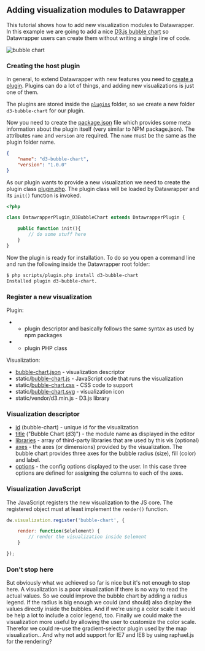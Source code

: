 
## Adding visualization modules to Datawrapper

This tutorial shows how to add new visualization modules to Datawrapper. In this example we are going to add a nice [D3.js bubble chart](http://bl.ocks.org/mbostock/4063269) so Datawrapper users can create them without writing a single line of code.

![bubble chart](https://gist.github.com/mbostock/4063269/raw/5144eafeac9e298962133e9e31de45da21714108/thumbnail.png)

### Creating the host plugin

In general, to extend Datawrapper with new features you need to [create a plugin](https://github.com/datawrapper/datawrapper/wiki/Extending-Datawrapper). Plugins can do a lot of things, and adding new visualizations is just one of them.

The plugins are stored inside the [``plugins``](https://github.com/datawrapper/datawrapper/tree/master/plugins) folder, so we create a new folder ``d3-bubble-chart`` for our plugin.

Now you need to create the [package.json](package.json) file which provides some meta information about the plugin itself (very similar to NPM package.json). The attributes ``name`` and ``version`` are required. The ``name`` must be the same as the plugin folder name.

```json
{
    "name": "d3-bubble-chart",
    "version": "1.0.0"
}
```

As our plugin wants to provide a new visualization we need to create the plugin class [plugin.php](plugin.php). The plugin class will be loaded by Datawrapper and its ``init()`` function is invoked. 

```php
<?php

class DatawrapperPlugin_D3BubbleChart extends DatawrapperPlugin {

    public function init(){
        // do some stuff here
    }
}
```

Now the plugin is ready for installation. To do so you open a command line and run the following inside the Datawrapper root folder:

```bash
$ php scripts/plugin.php install d3-bubble-chart
Installed plugin d3-bubble-chart.
```

### Register a new visualization

Plugin:

*  - plugin descriptor and basically follows the same syntax as used by npm packages
*  - plugin PHP class

Visualization:

* [bubble-chart.json](bubble-chart.json) - visualization descriptor
* static/[bubble-chart.js](static/bubble-chart.js) - JavaScript code that runs the visualization
* static/[bubble-chart.css](static/bubble-chart.css) - CSS code to support
* static/[bubble-chart.svg](static/bubble-chart.svg) - visualization icon
* static/vendor/d3.min.js - D3.js library

### Visualization descriptor



* [id](bubble-chart.json#L2) (bubble-chart) - unique id for the visualization
* [title](bubble-chart.json#L3) ("Bubble Chart (d3)") - the module name as displayed in the editor
* [libraries](bubble-chart.json#L4-L7) - array of third-party libraries that are used by this vis (optional)
* [axes](bubble-chart.json#L8-L18) - the axes (or dimensions) provided by the visualization. The bubble chart provides three axes for the bubble radius (size), fill (color) and label.
* [options](bubble-chart.json#L19-L41) - the config options displayed to the user. In this case three options are defined for assigning the columns to each of the axes.

### Visualization JavaScript

The JavaScript registers the new visualization to the JS core. The registered object must at least implement the ``render()`` function.

```javascript
dw.visualization.register('bubble-chart', {

    render: function($elelement) {
        // render the visualization inside $element
    }

});
```

### Don't stop here

But obviously what we achieved so far is nice but it's not enough to stop here. A visualization is a poor visualization if there is no way to read the actual values. So we could improve the bubble chart by adding a radius legend. If the radius is big enough we could (and should) also display the values directly inside the bubbles. And if we're using a color scale it would be help a lot to include a color legend, too. Finally we could make the visualization more useful by allowing the user to customize the color scale. Therefor we could re-use the gradient-selector plugin used by the map visualization.. And why not add support for IE7 and IE8 by using raphael.js for the rendering?
